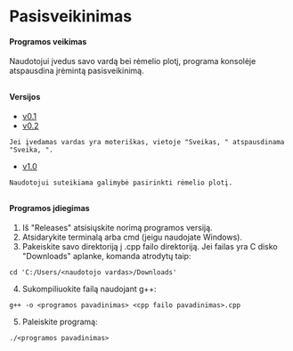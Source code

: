 # Pasisveikinimas
#### Programos veikimas
Naudotojui įvedus savo vardą bei rėmelio plotį, programa konsolėje atspausdina įrėmintą pasisveikinimą.
##
#### Versijos
- [v0.1](https://github.com/audronem/pasisveikinimas/tree/main)
- [v0.2](https://github.com/audronem/pasisveikinimas/tree/v0.2)

```Jei įvedamas vardas yra moteriškas, vietoje "Sveikas, " atspausdinama "Sveika, ".```
- [v1.0](https://github.com/audronem/pasisveikinimas/tree/v1.0)

```Naudotojui suteikiama galimybė pasirinkti rėmelio plotį.```
##
#### Programos įdiegimas
1. Iš "Releases" atsisiųskite norimą programos versiją.
2. Atsidarykite terminalą arba cmd (jeigu naudojate Windows).
3. Pakeiskite savo direktoriją į .cpp failo direktoriją. Jei failas yra C disko "Downloads" aplanke, komanda atrodytų taip:
```
cd 'C:/Users/<naudotojo vardas>/Downloads'
```
4. Sukompiliuokite failą naudojant g++:
```
g++ -o <programos pavadinimas> <cpp failo pavadinimas>.cpp
```
5. Paleiskite programą:
```
./<programos pavadinimas>
```
